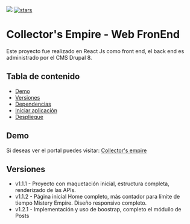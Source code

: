 ![](https://visitor-badge.glitch.me/badge?page_id=EnrageStudio.Collectors-Web)
[![stars](https://img.shields.io/github/stars/EnrageStudio/Collectors-Web)](https://github.com/EnrageStudio/Collectors-Web)

# Collector's Empire - Web FronEnd

Este proyecto fue realizado en React Js como front end, el back end es administrado por el CMS Drupal 8.

## Tabla de contenido

-   [Demo](#demo)
-   [Versiones](#versiones)
-   [Dependencias](#dependencias)
-   [Iniciar aplicación](#iniciar-aplicación)
-   [Despliegue](#despliegue)

## Demo

Si deseas ver el portal puedes visitar: [Collector's empire](www.collectors-empire.com)

## Versiones

-   v1.1.1  -   Proyecto con maquetación inicial, estructura completa, renderizado de las APIs.
-   v1.1.2  -   Página inicial Home completo, más contador para límite de tiempo Mistery Empire. Diseño responsivo completo.
-   v1.2.1  -   Implementación y uso de boostrap, completo el móduilo de Posts


